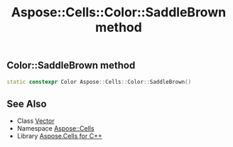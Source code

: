 ﻿---
title: Aspose::Cells::Color::SaddleBrown method
linktitle: SaddleBrown
second_title: Aspose.Cells for C++ API Reference
description: 'How to use SaddleBrown method of Aspose::Cells::Color class in C++.'
type: docs
weight: 5300
url: /cpp/aspose.cells/color/saddlebrown/
---
## Color::SaddleBrown method




```cpp
static constexpr Color Aspose::Cells::Color::SaddleBrown()
```

## See Also

* Class [Vector](../../vector/)
* Namespace [Aspose::Cells](../../)
* Library [Aspose.Cells for C++](../../../)
